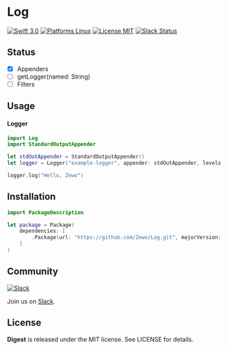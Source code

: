 Log
========

[![Swift 3.0](https://img.shields.io/badge/Swift-3.0-orange.svg?style=flat)](https://developer.apple.com/swift/)
[![Platforms Linux](https://img.shields.io/badge/Platforms-Linux-lightgray.svg?style=flat)](https://developer.apple.com/swift/)
[![License MIT](https://img.shields.io/badge/License-MIT-blue.svg?style=flat)](https://tldrlegal.com/license/mit-license)
[![Slack Status](https://zewo-slackin.herokuapp.com/badge.svg)](http://slack.zewo.io)

## Status

- [x] Appenders
- [ ] getLogger(named: String)
- [ ] Filters

## Usage

#### Logger

```swift
import Log
import StandardOutputAppender

let stdOutAppender = StandardOutputAppender()
let logger = Logger("example-logger", appender: stdOutAppender, levels: .info)

logger.log("Hello, Zewo")
```

## Installation

```swift
import PackageDescription

let package = Package(
	dependencies: [
		.Package(url: "https://github.com/Zewo/Log.git", majorVersion: 0, minor: 4)
	]
)

```

## Community

[![Slack](http://s13.postimg.org/ybwy92ktf/Slack.png)](http://slack.zewo.io)

Join us on [Slack](http://slack.zewo.io).

License
-------

**Digest** is released under the MIT license. See LICENSE for details.
